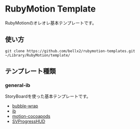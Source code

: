 # RubyMotion Template

RubyMotionのオレオレ基本テンプレートです。

## 使い方

```
git clone https://github.com/bellx2/rubymotion-templates.git ~/Library/RubyMotion/template/
```

## テンプレート種類
### general-ib
 StoryBoardを使った基本テンプレートです。
 - [bubble-wrap](http://bubblewrap.io)
 - [ib](https://github.com/yury/ib)
 - [motion-cocoapods](https://github.com/HipByte/motion-cocoapods)
  - [SVProgressHUD](https://github.com/samvermette/SVProgressHUD)

 
